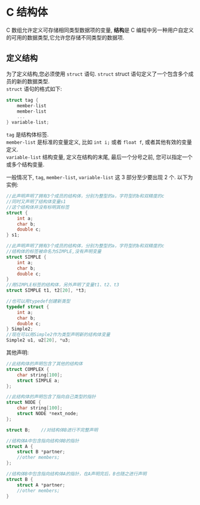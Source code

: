 # C 结构体

C 数组允许定义可存储相同类型数据项的变量, **结构**是 C
编程中另一种用户自定义的可用的数据类型,它允许您存储不同类型的数据项.

## 定义结构
为了定义结构,您必须使用 `struct` 语句. `struct` struct 语句定义了一个包含多个成员的新的数据类型. <br> 
`struct` 语句的格式如下:
```c
struct tag {
    member-list
    member-list
    ...
} variable-list;
```

`tag` 是结构体标签. <br>
`member-list` 是标准的变量定义, 比如 `int i;` 或者 `float f`, 或者其他有效的变量定义. <br>
`variable-list` 结构变量, 定义在结构的末尾, 最后一个分号之前, 您可以指定一个或多个结构变量.

一般情况下, `tag`, `member-list`, `variable-list` 这 3 部分至少要出现 2 个. 以下为实例: <br>
```c
//此声明声明了拥有3个成员的结构体，分别为整型的a，字符型的b和双精度的c
//同时又声明了结构体变量s1
//这个结构体并没有标明其标签
struct {
    int a;
    char b;
    double c;
} s1;

//此声明声明了拥有3个成员的结构体，分别为整型的a，字符型的b和双精度的c
//结构体的标签被命名为SIMPLE,没有声明变量
struct SIMPLE {
    int a;
    char b;
    double c;
}
//用SIMPLE标签的结构体，另外声明了变量t1、t2、t3
struct SIMPLE t1, t2[20], *t3;

//也可以用typedef创建新类型
typedef struct {
    int a;
    char b;
    double c;
} Simple2;
//现在可以用Simple2作为类型声明新的结构体变量
Simple2 u1, u2[20], *u3;
```
其他声明: <br>
```c
//此结构体的声明包含了其他的结构体
struct COMPLEX {
    char string[100];
    struct SIMPLE a;
};

//此结构体的声明包含了指向自己类型的指针
struct NODE {
    char string[100];
    struct NODE *next_node;
};

struct B;    //对结构体B进行不完整声明

//结构体A中包含指向结构体B的指针
struct A {
    struct B *partner;
    //other members;
};

//结构体B中包含指向结构体A的指针，在A声明完后，B也随之进行声明
struct B {
    struct A *partner;
    //other members;
}
```
